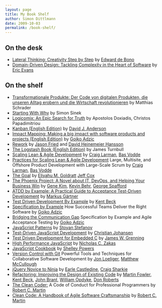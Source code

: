 ```yaml
---
layout: page
title: My Book Shelf
author: Simon Dittlmann
date: 2009-10-03
permalink: /book-shelf/
---
```


## On the desk


* [Lateral Thinking: Creativity Step by Step](http://www.amazon.de/gp/product/B003V1WTLI/ref=as_li_tl?ie=UTF8&camp=1638&creative=19454&creativeASIN=B003V1WTLI&linkCode=as2&tag=simondittl-21&linkId=3I6WQDLFAKL5UUTK) by [Edward de Bono](http://www.amazon.de/s/?_encoding=UTF8&camp=1638&creative=19454&field-author=Edward%20de%20Bono&linkCode=ur2&search-alias=digital-text&site-redirect=de&sort=relevancerank&tag=simondittl-21)
* [Domain-Driven Design: Tackling Complexity in the Heart of Software](http://www.amazon.de/gp/product/B00794TAUG/ref=as_li_qf_sp_asin_il_tl?ie=UTF8&camp=1638&creative=6742&creativeASIN=B00794TAUG&linkCode=as2&tag=simondittl-21&linkId=QPC776ZLZG666ORN) by [Eric Evans](http://www.amazon.de/Eric-Evans/e/B001KDCO2I/ref=ntt_athr_dp_pel_1)

## On the shelf

* [Transformationale Produkte: Der Code von digitalen Produkten, die unseren Alltag erobern und die Wirtschaft revolutionieren](http://amzn.to/2r10BDd) by Matthias Schrader
* [Starting With Why](http://amzn.to/2ah5Bgw) by Simon Sinek
* [Logicomix: An Epic Search for Truth](http://amzn.to/2a746EB) by  Apostolos Doxiadis, Christos Papadimitriou
* [Kanban (English Edition)](http://www.amazon.de/gp/product/B0057H2M70/ref=as_li_qf_sp_asin_il_tl?ie=UTF8&camp=1638&creative=6742&creativeASIN=B0057H2M70&linkCode=as2&tag=simondittl-21&linkId=QHBOIPRZLDYAIEAM) by [David J. Anderson](http://www.amazon.de/David-J.-Anderson/e/B004XUDW58/ref=ntt_athr_dp_pel_1)
* [Impact Mapping: Making a big impact with software products and projects (English Edition)](http://www.amazon.de/gp/product/B009KWDKVA/ref=as_li_tl?ie=UTF8&camp=1638&creative=19454&creativeASIN=B009KWDKVA&linkCode=as2&tag=simondittl-21&linkId=SZUZDHMIKPO4LNAZ) by [Gojko Adzic](http://www.amazon.de/Gojko-Adzic/e/B004P9W8G6/?_encoding=UTF8&camp=1638&creative=19454&linkCode=ur2&site-redirect=de&tag=simondittl-21&linkId=P6D3FQHV435HOXQC)
* [Rework](http://www.amazon.de/gp/product/0307463745/ref=as_li_qf_sp_asin_il_tl?ie=UTF8&camp=1638&creative=6742&creativeASIN=0307463745&linkCode=as2&tag=simondittl-21&linkId=IG3GU4OMMP4R3ETO) by [Jason Fried](http://www.amazon.de/Jason-Fried/e/B002MQ13PQ/ref=dp_byline_cont_book_1) and [David Heinemeier Hansson](http://www.amazon.de/David-Heinemeier-Hansson/e/B001JS19Y8/ref=dp_byline_cont_book_2)
* [The Logstash Book (English Edition)](http://www.amazon.de/gp/product/B00B9JQTCO/ref=as_li_qf_sp_asin_il_tl?ie=UTF8&camp=1638&creative=6742&creativeASIN=B00B9JQTCO&linkCode=as2&tag=simondittl-21&linkId=ZB6DKG2HG5GIHEJZ) by James Turnbull
* [Scaling Lean & Agile Development](http://www.amazon.de/gp/product/B001PBSDIE/ref=as_li_qf_sp_asin_il_tl?ie=UTF8&camp=1638&creative=6742&creativeASIN=B001PBSDIE&linkCode=as2&tag=simondittl-21&linkId=FPPIOHO4G4WZMA73) by [Craig Larman](http://www.amazon.com/Craig-Larman/e/B000APVUN6/ref=dp_byline_cont_book_1), [Bas Vodde](http://www.amazon.com/Bas-Vodde/e/B002BOFWB0/ref=dp_byline_cont_book_2)
* [Practices for Scaling Lean & Agile Development](http://www.amazon.de/gp/product/B0046EDOYU/ref=as_li_qf_sp_asin_il_tl?ie=UTF8&camp=1638&creative=6742&creativeASIN=B0046EDOYU&linkCode=as2&tag=simondittl-21&linkId=R3OGDM42ECNA7QRV)
Large, Multisite, and Offshore Product Development with Large-Scale Scrum by [Craig Larman](http://www.amazon.com/Craig-Larman/e/B000APVUN6/ref=dp_byline_cont_book_1), [Bas Vodde](http://www.amazon.com/Bas-Vodde/e/B002BOFWB0/ref=dp_byline_cont_book_2)
* [The Goal](http://www.amazon.de/gp/product/0884271951/ref=as_li_qf_sp_asin_il_tl?ie=UTF8&camp=1638&creative=6742&creativeASIN=0884271951&linkCode=as2&tag=simondittl-21&linkId=GJTA5USXTZMDZTN5) by [Eliyahu M. Goldratt](http://www.amazon.com/Eliyahu-M.-Goldratt/e/B000APWH4C/ref=dp_byline_cont_book_1) [Jeff Cox](http://www.amazon.com/s/ref=dp_byline_sr_book_2?ie=UTF8&field-author=Jeff+Cox&search-alias=books&text=Jeff+Cox&sort=relevancerank)
* [The Phoenix Project: A Novel about IT, DevOps, and Helping Your Business Win](http://www.amazon.de/gp/product/0988262509/ref=as_li_qf_sp_asin_il_tl?ie=UTF8&camp=1638&creative=6742&creativeASIN=0988262509&linkCode=as2&tag=simondittl-21&linkId=FIE5WWEYMRRHGRW4) by [Gene Kim](http://www.amazon.com/Gene-Kim/e/B00AERCJ9E/ref=dp_byline_cont_book_1), [Kevin Behr](http://www.amazon.com/Kevin-Behr/e/B001JS6SXU/ref=dp_byline_cont_book_2), [George Spafford](http://www.amazon.com/George-Spafford/e/B0034PJ7UC/ref=dp_byline_cont_book_3)
* [ATDD by Example: A Practical Guide to Acceptance Test-Driven Development](http://www.amazon.de/gp/product/B008G1H3EG/ref=as_li_qf_sp_asin_il_tl?ie=UTF8&camp=1638&creative=6742&creativeASIN=B008G1H3EG&linkCode=as2&tag=simondittl-21&linkId=Q4TK3WFJLSUUTLR7) by [Markus Gärtner](http://www.amazon.de/Markus-G%C3%A4rtner/e/B007WCOJ9C/ref=ntt_athr_dp_pel_1)
* [Test Driven Development By Example](http://www.amazon.de/gp/product/0321146530/ref=as_li_qf_sp_asin_il_tl?ie=UTF8&camp=1638&creative=6742&creativeASIN=0321146530&linkCode=as2&tag=simondittl-21&linkId=SVCI56D4P7FE5QL2) by [Kent Beck](http://www.amazon.com/Kent-Beck/e/B000APC0EY/ref=dp_byline_cont_book_1)
* [Specification by Example](http://www.amazon.de/gp/product/1617290084/ref=as_li_qf_sp_asin_il_tl?ie=UTF8&camp=1638&creative=6742&creativeASIN=1617290084&linkCode=as2&tag=simondittl-21&linkId=IM2S7TCRMVAISCEK) How Successful Teams Deliver the Right Software by [Gojko Adzic](http://www.amazon.com/Gojko-Adzic/e/B006WFP38Q/ref=dp_byline_cont_book_1)
* [Bridging the Communication Gap](http://www.amazon.de/gp/product/B008YZ993W/ref=as_li_qf_sp_asin_il_tl?ie=UTF8&camp=1638&creative=6742&creativeASIN=B008YZ993W&linkCode=as2&tag=simondittl-21&linkId=DDMCBJY3NY3NR2YR) Specification by Example and Agile Acceptance Testing by [Gojko Adzic](http://www.amazon.com/Gojko-Adzic/e/B006WFP38Q/ref=dp_byline_cont_book_1)
* [JavaScript Patterns](http://www.amazon.de/gp/product/0596806752/ref=as_li_qf_sp_asin_il_tl?ie=UTF8&camp=1638&creative=6742&creativeASIN=0596806752&linkCode=as2&tag=simondittl-21&linkId=HANHUILRWWWASP2U) by [Stoyan Stefanov](http://www.amazon.com/Stoyan-Stefanov/e/B002BLXYIG/ref=dp_byline_cont_book_1)
* [Test-Driven JavaScript Development](http://www.amazon.de/gp/product/B004519O02/ref=as_li_qf_sp_asin_il_tl?ie=UTF8&camp=1638&creative=6742&creativeASIN=B004519O02&linkCode=as2&tag=simondittl-21&linkId=LNR7LNAXGGET7K6R) by [Christian Johansen](http://www.amazon.com/Christian-Johansen/e/B003WOOQ60/ref=dp_byline_cont_book_1)
* [Test Driven Development for Embedded C](http://www.amazon.de/gp/product/193435662X/ref=as_li_qf_sp_asin_il_tl?ie=UTF8&camp=1638&creative=6742&creativeASIN=193435662X&linkCode=as2&tag=simondittl-21&linkId=W5PJZMMJWFPE5DM4) by [James W. Grenning](http://www.amazon.com/James-W.-Grenning/e/B0064SR62C/ref=dp_byline_cont_book_1)
* [High Performance JavaScript](http://www.amazon.de/gp/product/059680279X/ref=as_li_qf_sp_asin_il_tl?ie=UTF8&camp=1638&creative=6742&creativeASIN=059680279X&linkCode=as2&tag=simondittl-21&linkId=2NHJ6NBOPWDLKG2C) by [Nicholas C. Zakas](http://www.amazon.com/Nicholas-C.-Zakas/e/B001IGUTOC/ref=dp_byline_cont_book_1)
* [JavaScript Cookbook](http://www.amazon.de/gp/product/0596806132/ref=as_li_qf_sp_asin_il_tl?ie=UTF8&camp=1638&creative=6742&creativeASIN=0596806132&linkCode=as2&tag=simondittl-21&linkId=WYUAV3EPKOKQ677C) by [Shelley Powers](http://www.amazon.com/Shelley-Powers/e/B001H6J2CS/ref=dp_byline_cont_book_1)
* [Version Control with Git](http://www.amazon.de/gp/product/1449316387/ref=as_li_qf_sp_asin_il_tl?ie=UTF8&camp=1638&creative=6742&creativeASIN=1449316387&linkCode=as2&tag=simondittl-21&linkId=F437L2LZDT3UDTYF) Powerful Tools and Techniques for Collaborative Software Development by [Jon Loeliger](http://www.amazon.com/Jon-Loeliger/e/B003X0CAK2/ref=dp_byline_cont_book_1), [Matthew McCullough](http://www.amazon.com/Matthew-McCullough/e/B007PY56GW/ref=dp_byline_cont_book_2)
* [jQuery Novice to Ninja](http://www.amazon.de/gp/product/B00BUW9Z1M/ref=as_li_qf_sp_asin_il_tl?ie=UTF8&camp=1638&creative=6742&creativeASIN=B00BUW9Z1M&linkCode=as2&tag=simondittl-21&linkId=7FO3L4JLUYRMW3HL) by [Earle Castledine](http://www.amazon.com/s/ref=dp_byline_sr_book_1?ie=UTF8&field-author=Earle+Castledine&search-alias=books&text=Earle+Castledine&sort=relevancerank), [Craig Sharkie](http://www.amazon.com/s/ref=dp_byline_sr_book_2?ie=UTF8&field-author=Craig+Sharkie&search-alias=books&text=Craig+Sharkie&sort=relevancerank)
* [Refactoring: Improving the Design of Existing Code](http://www.amazon.de/gp/product/0201485672/ref=as_li_qf_sp_asin_il_tl?ie=UTF8&camp=1638&creative=6742&creativeASIN=0201485672&linkCode=as2&tag=simondittl-21&linkId=I6AMCP2R5APDFLZJ) by [Martin Fowler](http://www.amazon.com/Martin-Fowler/e/B000AQ6PGM/ref=dp_byline_cont_book_1), [Kent Beck](http://www.amazon.com/Kent-Beck/e/B000APC0EY/ref=dp_byline_cont_book_2), [John Brant](http://www.amazon.com/s/ref=dp_byline_sr_book_3?ie=UTF8&field-author=John+Brant&search-alias=books&text=John+Brant&sort=relevancerank), [William Opdyke](http://www.amazon.com/s/ref=dp_byline_sr_book_4?ie=UTF8&field-author=William+Opdyke&search-alias=books&text=William+Opdyke&sort=relevancerank), [Don Roberts](http://www.amazon.com/s/ref=dp_byline_sr_book_5?ie=UTF8&field-author=Don+Roberts&search-alias=books&text=Don+Roberts&sort=relevancerank)
* [The Clean Coder:](http://www.amazon.de/gp/product/0137081073/ref=as_li_qf_sp_asin_il_tl?ie=UTF8&camp=1638&creative=6742&creativeASIN=0137081073&linkCode=as2&tag=simondittl-21&linkId=XVMLTMOXWBZYSB2G) A Code of Conduct for Professional Programmers by [Robert C. Martin](http://www.amazon.com/Robert-C.-Martin/e/B000APG87E/ref=dp_byline_cont_book_1)
* [Clean Code: A Handbook of Agile Software Craftsmanship](http://www.amazon.de/gp/product/0132350882/ref=as_li_qf_sp_asin_il_tl?ie=UTF8&camp=1638&creative=6742&creativeASIN=0132350882&linkCode=as2&tag=simondittl-21&linkId=WWDB6FCDU6RR3LXM) by [Robert C. Martin](http://www.amazon.com/Robert-C.-Martin/e/B000APG87E/ref=dp_byline_cont_book_1)

